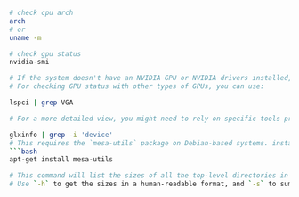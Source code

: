 ```bash
# check cpu arch
arch
# or
uname -m

# check gpu status
nvidia-smi

# If the system doesn't have an NVIDIA GPU or NVIDIA drivers installed, this command won't work.
# For checking GPU status with other types of GPUs, you can use:

lspci | grep VGA

# For a more detailed view, you might need to rely on specific tools provided by the GPU manufacturer or use generic tools like:

glxinfo | grep -i 'device'
# This requires the `mesa-utils` package on Debian-based systems. install it by:
```bash
apt-get install mesa-utils

# This command will list the sizes of all the top-level directories in the root ('/') directory.
# Use `-h` to get the sizes in a human-readable format, and `-s` to summarize the contents for each argument.

```